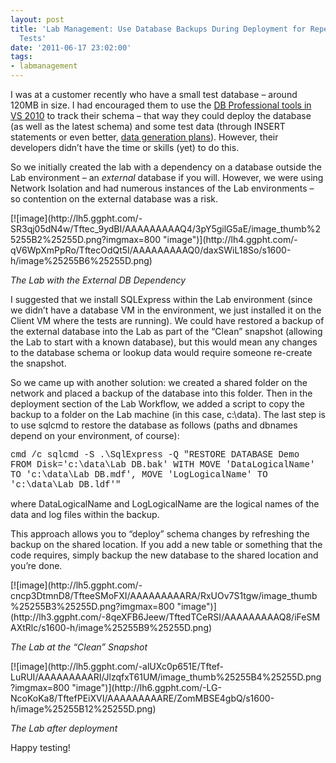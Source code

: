 ```yaml
---
layout: post
title: 'Lab Management: Use Database Backups During Deployment for Repeatable Automated
  Tests'
date: '2011-06-17 23:02:00'
tags:
- labmanagement
---
```


I was at a customer recently who have a small test database – around 120MB in size. I had encouraged them to use the [DB Professional tools in VS 2010](http://msdn.microsoft.com/en-us/library/aa833404.aspx) to track their schema – that way they could deploy the database (as well as the latest schema) and some test data (through INSERT statements or even better, [data generation plans](http://msdn.microsoft.com/en-us/library/aa833267.aspx)). However, their developers didn’t have the time or skills (yet) to do this.

So we initially created the lab with a dependency on a database outside the Lab environment – an _external_ database if you will. However, we were using Network Isolation and had numerous instances of the Lab environments – so contention on the external database was a risk.

<!--kg-card-begin: html-->[![image](http://lh5.ggpht.com/-SR3qj05dN4w/Tftec_9ydBI/AAAAAAAAAQ4/3pY5gilG5aE/image_thumb%25255B2%25255D.png?imgmax=800 "image")](http://lh4.ggpht.com/-qV6WpXmPpRo/TftecOdQt5I/AAAAAAAAAQ0/daxSWiL18So/s1600-h/image%25255B6%25255D.png)<!--kg-card-end: html-->

_The Lab with the External DB Dependency_

I suggested that we install SQLExpress within the Lab environment (since we didn’t have a database VM in the environment, we just installed it on the Client VM where the tests are running). We could have restored a backup of the external database into the Lab as part of the “Clean” snapshot (allowing the Lab to start with a known database), but this would mean any changes to the database schema or lookup data would require someone re-create the snapshot.

So we came up with another solution: we created a shared folder on the network and placed a backup of the database into this folder. Then in the deployment section of the Lab Workflow, we added a script to copy the backup to a folder on the Lab machine (in this case, c:\data). The last step is to use sqlcmd to restore the database as follows (paths and dbnames depend on your environment, of course):

<!--kg-card-begin: html--><font face="Courier New">cmd /c sqlcmd -S .\SqlExpress -Q "RESTORE DATABASE Demo FROM Disk='c:\data\Lab DB.bak' WITH MOVE 'DataLogicalName' TO 'c:\data\Lab DB.mdf', MOVE 'LogLogicalName' TO 'c:\data\Lab DB.ldf'"</font><!--kg-card-end: html-->

where DataLogicalName and LogLogicalName are the logical names of the data and log files within the backup.

This approach allows you to “deploy” schema changes by refreshing the backup on the shared location. If you add a new table or something that the code requires, simply backup the new database to the shared location and you’re done.

<!--kg-card-begin: html-->[![image](http://lh5.ggpht.com/-cncp3DtmnD8/TfteeSMoFXI/AAAAAAAAARA/RxUOv7S1tgw/image_thumb%25255B3%25255D.png?imgmax=800 "image")](http://lh3.ggpht.com/-8qeXFB6Jeew/TftedTCeRSI/AAAAAAAAAQ8/iFeSMAXtRlc/s1600-h/image%25255B9%25255D.png)<!--kg-card-end: html-->

_The Lab at the “Clean” Snapshot_

<!--kg-card-begin: html-->[![image](http://lh5.ggpht.com/-alUXc0p651E/Tftef-LuRUI/AAAAAAAAARI/JlzqfxT61UM/image_thumb%25255B4%25255D.png?imgmax=800 "image")](http://lh6.ggpht.com/-LG-NcoKoKa8/TftefPEiXVI/AAAAAAAAARE/ZomMBSE4gbQ/s1600-h/image%25255B12%25255D.png)<!--kg-card-end: html-->

_The Lab after deployment_

Happy testing!

